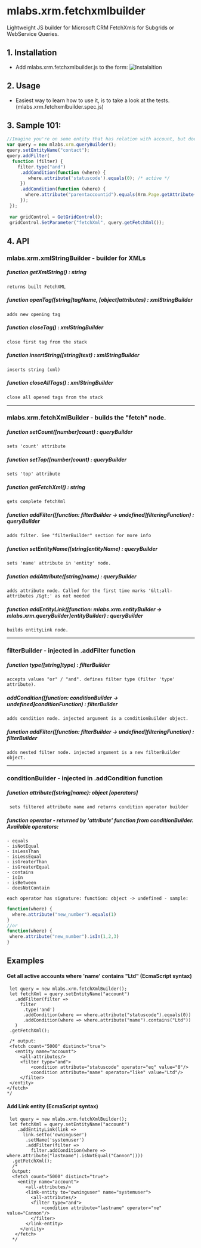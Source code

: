 # mlabs.xrm.fetchxmlbuilder

Lightweight JS builder for Microsoft CRM FetchXmls for Subgrids or WebService Queries.

## 1. Installation 
 - Add mlabs.xrm.fetchxmlbuilder.js to the form: 
  ![Instalaltion](http://i.imgur.com/yHGdfCA.png)

## 2. Usage 
 - Easiest way to learn how to use it, is to take a look at the tests. (mlabs.xrm.fetchxmlbuilder.spec.js)

## 3. Sample 101: 

```javascript
//Imagine you're on some entity that has relation with account, but doesn't have direct relation with contacts.
var query = new mlabs.xrm.queryBuilder();
query.setEntityName("contact");
query.addFilter(
  function (filter) {
    filter.type("and")
     .addCondition(function (where) { 
        where.attribute('statuscode').equals(0); /* active */ 
     })
     .addCondition(function (where) {
       where.attribute("parentaccountid").equals(Xrm.Page.getAttribute("new_relatedaccount")[0].id);
     });
 });
        
 var gridControl = GetGridControl(); 
 gridControl.SetParameter("fetchXml", query.getFetchXml());        
```

## 4. API

### mlabs.xrm.xmlStringBuilder - builder for XMLs 

##### function getXmlString() : string 
    returns built FetchXML
##### function openTag([string]tagName, [object]attributes) : xmlStringBuilder
    adds new opening tag
##### function closeTag() : xmlStringBuilder
    close first tag from the stack
##### function insertString([string]text) : xmlStringBuilder
    inserts string (xml)
##### function closeAllTags() : xmlStringBuilder 
    close all opened tags from the stack
--- 

### mlabs.xrm.fetchXmlBuilder - builds the "fetch" node.

##### function setCount([number]count) : queryBuilder 
    sets 'count' attribute
##### function setTop([number]count) : queryBuilder
    sets 'top' attribute
##### function getFetchXml() : string 
    gets complete fetchXml
##### function addFilter([function: filterBuilder -> undefined]filteringFunction) : queryBuilder 
    adds filter. See "filterBuilder" section for more info
##### function setEntityName([string]entityName) : queryBuilder
    sets 'name' attribute in 'entity' node.
##### function addAttribute([string]name) : queryBuilder 
    adds attribute node. Called for the first time marks '&lt;all-attributes /&gt;' as not needed
##### function addEntityLink([function: mlabs.xrm.entityBuilder -> mlabs.xrm.queryBuilder]entityBuilder) : queryBuilder
    builds entityLink node.
---  

### filterBuilder - injected in .addFilter function
  
##### function type([string]type) : filterBuilder 
    accepts values "or" / "and". defines filter type (filter 'type' attribute). 
##### addCondition([function: conditionBuilder -> undefined]conditionFunction) : filterBuilder 
    adds condition node. injected argument is a conditionBuilder object.
##### function addFilter([function: filterBuilder -> undefined]filteringFunction) : filterBuilder 
    adds nested filter node. injected argument is a new filterBuilder object.
   
---
### conditionBuilder - injected in .addCondition function
  
##### function attribute([string]name): object [operators]
     sets filtered attribute name and returns condition operator builder
    
##### function operator - returned by 'attribute' function from conditionBuilder. Available operators: 
  
    - equals
    - isNotEqual
    - isLessThan
    - isLessEqual
    - isGreaterThan
    - isGreaterEqual
    - contains
    - isIn
    - isBetween
    - doesNotContain
    
    each operator has signature: function: object -> undefined - sample: 
  ```javascript
  function(where) { 
    where.attribute("new_number").equals(1)     
  }
  //or   
  function(where) { 
   where.attribute("new_number").isIn(1,2,3)     
  }
  ```
## Examples

#### Get all active accounts where 'name' contains "Ltd" (EcmaScript syntax)
   ```ES6
    let query = new mlabs.xrm.fetchXmlBuilder(); 
    let fetchXml = query.setEntityName("account")
      .addFilter(filter => 
        filter
         .type('and')
         .addCondition(where => where.attribute("statuscode").equals(0))
         .addCondition(where => where.attribute("name").contains("Ltd"))
      )
    .getFetchXml();     
    
    /* output:
    <fetch count="5000" distinct="true">
      <entity name="account">
        <all-attributes/>
        <filter type="and">
            <condition attribute="statuscode" operator="eq" value="0"/>
            <condition attribute="name" operator="like" value="Ltd"/>
        </filter>
    </entity>
   </fetch>
   */ 
   ```
   
   
   
#### Add Link entity (EcmaScript syntax)
   ```ES6
    let query = new mlabs.xrm.fetchXmlBuilder(); 
    let fetchXml = query.setEntityName("account")
       .addEntityLink(link => 
         link.setTo('owninguser')
          .setName('systemuser')
          .addFilter(filter => 
            filter.addCondition(where => where.attribute("lastname").isNotEqual("Cannon"))))
     .getFetchXml();
     /*
     Output: 
     <fetch count="5000" distinct="true">
       <entity name="account">
          <all-attributes/>
          <link-entity to="owninguser" name="systemuser">
            <all-attributes/>
            <filter type="and">
                <condition attribute="lastname" operator="ne" value="Cannon"/>
            </filter>
          </link-entity>
        </entity>
      </fetch>
     */
   ```
